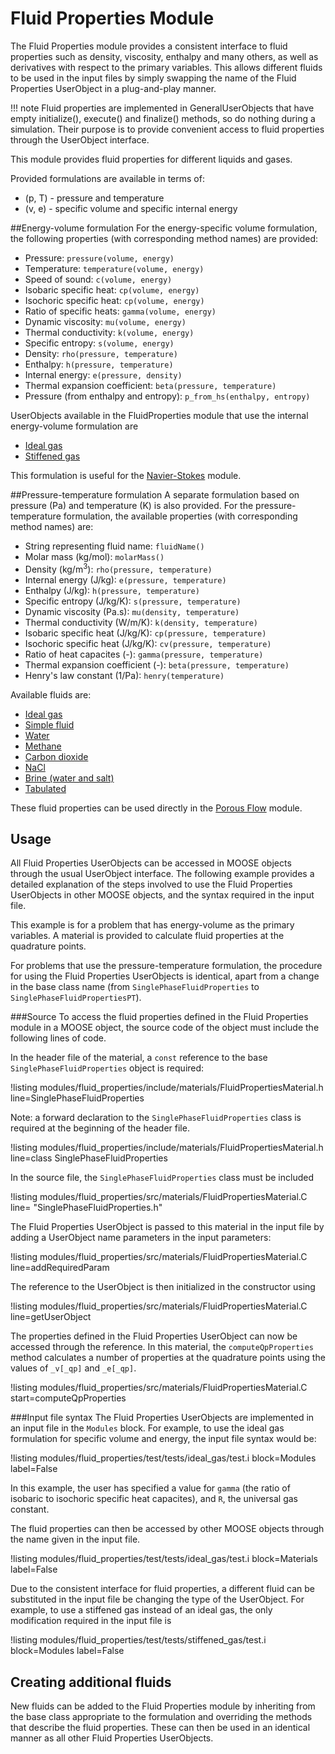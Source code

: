 # Fluid Properties Module
The Fluid Properties module provides a consistent interface to fluid properties such as
density, viscosity, enthalpy and many others, as well as derivatives with respect to the
primary variables. This allows different fluids to be used in the input files by simply
swapping the name of the Fluid Properties UserObject in a plug-and-play manner.

!!! note
    Fluid properties are implemented in GeneralUserObjects that have empty initialize(),
    execute() and finalize() methods, so do nothing during a simulation. Their purpose is
    to provide convenient access to fluid properties through the UserObject interface.

This module provides fluid properties for different liquids and gases.

Provided formulations are available in terms of:

* (p, T) - pressure and temperature
* (v, e) - specific volume and specific internal energy

##Energy-volume formulation
For the energy-specific volume formulation, the following properties (with
corresponding method names) are provided:

* Pressure: `pressure(volume, energy)`
* Temperature: `temperature(volume, energy)`
* Speed of sound: `c(volume, energy)`
* Isobaric specific heat: `cp(volume, energy)`
* Isochoric specific heat: `cp(volume, energy)`
* Ratio of specific heats: `gamma(volume, energy)`
* Dynamic viscosity: `mu(volume, energy)`
* Thermal conductivity: `k(volume, energy)`
* Specific entropy: `s(volume, energy)`
* Density: `rho(pressure, temperature)`
* Enthalpy: `h(pressure, temperature)`
* Internal energy: `e(pressure, density)`
* Thermal expansion coefficient: `beta(pressure, temperature)`
* Pressure (from enthalpy and entropy): `p_from_hs(enthalpy, entropy)`

UserObjects available in the FluidProperties module that use the internal energy-volume
formulation are

* [Ideal gas](/IdealGasFluidProperties.md)
* [Stiffened gas](/StiffenedGasFluidProperties.md)

This formulation is useful for the [Navier-Stokes](modules/navier_stokes/index.md) module.

##Pressure-temperature formulation
A separate formulation based on pressure (Pa) and temperature (K) is also provided.
For the pressure-temperature formulation, the available properties (with corresponding
method names) are:

* String representing fluid name: `fluidName()`
* Molar mass (kg/mol): `molarMass()`
* Density (kg/m$^3$): `rho(pressure, temperature)`
* Internal energy (J/kg): `e(pressure, temperature)`
* Enthalpy (J/kg): `h(pressure, temperature)`
* Specific entropy (J/kg/K): `s(pressure, temperature)`
* Dynamic viscosity (Pa.s): `mu(density, temperature)`
* Thermal conductivity (W/m/K): `k(density, temperature)`
* Isobaric specific heat (J/kg/K): `cp(pressure, temperature)`
* Isochoric specific heat (J/kg/K): `cv(pressure, temperature)`
* Ratio of heat capacites (-): `gamma(pressure, temperature)`
* Thermal expansion coefficient (-): `beta(pressure, temperature)`
* Henry's law constant (1/Pa): `henry(temperature)`

Available fluids are:

* [Ideal gas](/IdealGasFluidPropertiesPT.md)
* [Simple fluid](/SimpleFluidProperties.md)
* [Water](/Water97FluidProperties.md)
* [Methane](/MethaneFluidProperties.md)
* [Carbon dioxide](/CO2FluidProperties.md)
* [NaCl](/NaClFluidProperties.md)
* [Brine (water and salt)](/BrineFluidProperties.md)
* [Tabulated](/TabulatedFluidProperties.md)

These fluid properties can be used directly in the [Porous Flow](modules/porous_flow/index.md) module.

## Usage
All Fluid Properties UserObjects can be accessed in MOOSE objects through the usual
UserObject interface. The following example provides a detailed explanation of the steps
involved to use the Fluid Properties UserObjects in other MOOSE objects, and the syntax
required in the input file.

This example is for a problem that has energy-volume as the primary variables. A material is
provided to calculate fluid properties at the quadrature points.

For problems that use the pressure-temperature formulation, the procedure for using
the Fluid Properties UserObjects is identical, apart from a change in the base class name
(from `SinglePhaseFluidProperties` to `SinglePhaseFluidPropertiesPT`).

###Source
To access the fluid properties defined in the Fluid Properties module in a MOOSE object,
the source code of the object must include the following lines of code.

In the header file of the material, a `const` reference to
the base `SinglePhaseFluidProperties` object is required:

!listing modules/fluid_properties/include/materials/FluidPropertiesMaterial.h line=SinglePhaseFluidProperties

Note: a forward declaration to the `SinglePhaseFluidProperties` class is required at
the beginning of the header file.

!listing modules/fluid_properties/include/materials/FluidPropertiesMaterial.h line=class SinglePhaseFluidProperties

In the source file, the `SinglePhaseFluidProperties` class must be included

!listing modules/fluid_properties/src/materials/FluidPropertiesMaterial.C line= "SinglePhaseFluidProperties.h"

The Fluid Properties UserObject is passed to this material in the input file by adding
a UserObject name parameters in the input parameters:

!listing modules/fluid_properties/src/materials/FluidPropertiesMaterial.C line=addRequiredParam

The reference to the UserObject is then initialized in the constructor using

!listing modules/fluid_properties/src/materials/FluidPropertiesMaterial.C line=getUserObject

The properties defined in the Fluid Properties UserObject can now be accessed through
the reference. In this material, the `computeQpProperties` method calculates a number of
properties at the quadrature points using the values of `_v[_qp]` and `_e[_qp]`.

!listing modules/fluid_properties/src/materials/FluidPropertiesMaterial.C start=computeQpProperties

###Input file syntax
The Fluid Properties UserObjects are implemented in an input file in the `Modules` block.
For example, to use the ideal gas formulation for specific volume and energy, the input
file syntax would be:

!listing modules/fluid_properties/test/tests/ideal_gas/test.i block=Modules label=False

In this example, the user has specified a value for `gamma` (the ratio of isobaric
to isochoric specific heat capacites), and `R`, the universal gas constant.

The fluid properties can then be accessed by other MOOSE objects through the name
given in the input file.

!listing modules/fluid_properties/test/tests/ideal_gas/test.i block=Materials label=False

Due to the consistent interface for fluid properties, a different fluid can be substituted
in the input file be changing the type of the UserObject. For example, to use a stiffened
gas instead of an ideal gas, the only modification required in the input file is

!listing modules/fluid_properties/test/tests/stiffened_gas/test.i block=Modules label=False

## Creating additional fluids
New fluids can be added to the Fluid Properties module by inheriting from the
base class appropriate to the formulation and overriding the methods that describe
the fluid properties. These can then be used in an identical manner as all other
Fluid Properties UserObjects.
